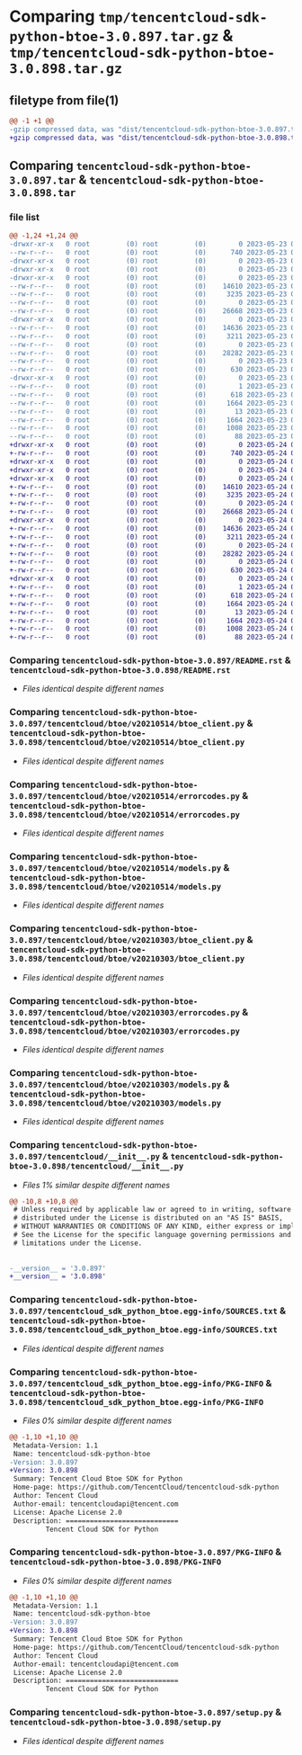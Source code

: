 # Comparing `tmp/tencentcloud-sdk-python-btoe-3.0.897.tar.gz` & `tmp/tencentcloud-sdk-python-btoe-3.0.898.tar.gz`

## filetype from file(1)

```diff
@@ -1 +1 @@
-gzip compressed data, was "dist/tencentcloud-sdk-python-btoe-3.0.897.tar", last modified: Tue May 23 02:15:30 2023, max compression
+gzip compressed data, was "dist/tencentcloud-sdk-python-btoe-3.0.898.tar", last modified: Wed May 24 01:46:59 2023, max compression
```

## Comparing `tencentcloud-sdk-python-btoe-3.0.897.tar` & `tencentcloud-sdk-python-btoe-3.0.898.tar`

### file list

```diff
@@ -1,24 +1,24 @@
-drwxr-xr-x   0 root         (0) root         (0)        0 2023-05-23 02:15:30.000000 tencentcloud-sdk-python-btoe-3.0.897/
--rw-r--r--   0 root         (0) root         (0)      740 2023-05-23 02:15:30.000000 tencentcloud-sdk-python-btoe-3.0.897/README.rst
-drwxr-xr-x   0 root         (0) root         (0)        0 2023-05-23 02:15:30.000000 tencentcloud-sdk-python-btoe-3.0.897/tencentcloud/
-drwxr-xr-x   0 root         (0) root         (0)        0 2023-05-23 02:15:30.000000 tencentcloud-sdk-python-btoe-3.0.897/tencentcloud/btoe/
-drwxr-xr-x   0 root         (0) root         (0)        0 2023-05-23 02:15:30.000000 tencentcloud-sdk-python-btoe-3.0.897/tencentcloud/btoe/v20210514/
--rw-r--r--   0 root         (0) root         (0)    14610 2023-05-23 02:15:30.000000 tencentcloud-sdk-python-btoe-3.0.897/tencentcloud/btoe/v20210514/btoe_client.py
--rw-r--r--   0 root         (0) root         (0)     3235 2023-05-23 02:15:30.000000 tencentcloud-sdk-python-btoe-3.0.897/tencentcloud/btoe/v20210514/errorcodes.py
--rw-r--r--   0 root         (0) root         (0)        0 2023-05-23 02:15:30.000000 tencentcloud-sdk-python-btoe-3.0.897/tencentcloud/btoe/v20210514/__init__.py
--rw-r--r--   0 root         (0) root         (0)    26668 2023-05-23 02:15:30.000000 tencentcloud-sdk-python-btoe-3.0.897/tencentcloud/btoe/v20210514/models.py
-drwxr-xr-x   0 root         (0) root         (0)        0 2023-05-23 02:15:30.000000 tencentcloud-sdk-python-btoe-3.0.897/tencentcloud/btoe/v20210303/
--rw-r--r--   0 root         (0) root         (0)    14636 2023-05-23 02:15:30.000000 tencentcloud-sdk-python-btoe-3.0.897/tencentcloud/btoe/v20210303/btoe_client.py
--rw-r--r--   0 root         (0) root         (0)     3211 2023-05-23 02:15:30.000000 tencentcloud-sdk-python-btoe-3.0.897/tencentcloud/btoe/v20210303/errorcodes.py
--rw-r--r--   0 root         (0) root         (0)        0 2023-05-23 02:15:30.000000 tencentcloud-sdk-python-btoe-3.0.897/tencentcloud/btoe/v20210303/__init__.py
--rw-r--r--   0 root         (0) root         (0)    28282 2023-05-23 02:15:30.000000 tencentcloud-sdk-python-btoe-3.0.897/tencentcloud/btoe/v20210303/models.py
--rw-r--r--   0 root         (0) root         (0)        0 2023-05-23 02:15:30.000000 tencentcloud-sdk-python-btoe-3.0.897/tencentcloud/btoe/__init__.py
--rw-r--r--   0 root         (0) root         (0)      630 2023-05-23 02:15:30.000000 tencentcloud-sdk-python-btoe-3.0.897/tencentcloud/__init__.py
-drwxr-xr-x   0 root         (0) root         (0)        0 2023-05-23 02:15:30.000000 tencentcloud-sdk-python-btoe-3.0.897/tencentcloud_sdk_python_btoe.egg-info/
--rw-r--r--   0 root         (0) root         (0)        1 2023-05-23 02:15:30.000000 tencentcloud-sdk-python-btoe-3.0.897/tencentcloud_sdk_python_btoe.egg-info/dependency_links.txt
--rw-r--r--   0 root         (0) root         (0)      618 2023-05-23 02:15:30.000000 tencentcloud-sdk-python-btoe-3.0.897/tencentcloud_sdk_python_btoe.egg-info/SOURCES.txt
--rw-r--r--   0 root         (0) root         (0)     1664 2023-05-23 02:15:30.000000 tencentcloud-sdk-python-btoe-3.0.897/tencentcloud_sdk_python_btoe.egg-info/PKG-INFO
--rw-r--r--   0 root         (0) root         (0)       13 2023-05-23 02:15:30.000000 tencentcloud-sdk-python-btoe-3.0.897/tencentcloud_sdk_python_btoe.egg-info/top_level.txt
--rw-r--r--   0 root         (0) root         (0)     1664 2023-05-23 02:15:30.000000 tencentcloud-sdk-python-btoe-3.0.897/PKG-INFO
--rw-r--r--   0 root         (0) root         (0)     1008 2023-05-23 02:15:30.000000 tencentcloud-sdk-python-btoe-3.0.897/setup.py
--rw-r--r--   0 root         (0) root         (0)       88 2023-05-23 02:15:30.000000 tencentcloud-sdk-python-btoe-3.0.897/setup.cfg
+drwxr-xr-x   0 root         (0) root         (0)        0 2023-05-24 01:46:59.000000 tencentcloud-sdk-python-btoe-3.0.898/
+-rw-r--r--   0 root         (0) root         (0)      740 2023-05-24 01:46:59.000000 tencentcloud-sdk-python-btoe-3.0.898/README.rst
+drwxr-xr-x   0 root         (0) root         (0)        0 2023-05-24 01:46:59.000000 tencentcloud-sdk-python-btoe-3.0.898/tencentcloud/
+drwxr-xr-x   0 root         (0) root         (0)        0 2023-05-24 01:46:59.000000 tencentcloud-sdk-python-btoe-3.0.898/tencentcloud/btoe/
+drwxr-xr-x   0 root         (0) root         (0)        0 2023-05-24 01:46:59.000000 tencentcloud-sdk-python-btoe-3.0.898/tencentcloud/btoe/v20210514/
+-rw-r--r--   0 root         (0) root         (0)    14610 2023-05-24 01:46:59.000000 tencentcloud-sdk-python-btoe-3.0.898/tencentcloud/btoe/v20210514/btoe_client.py
+-rw-r--r--   0 root         (0) root         (0)     3235 2023-05-24 01:46:59.000000 tencentcloud-sdk-python-btoe-3.0.898/tencentcloud/btoe/v20210514/errorcodes.py
+-rw-r--r--   0 root         (0) root         (0)        0 2023-05-24 01:46:59.000000 tencentcloud-sdk-python-btoe-3.0.898/tencentcloud/btoe/v20210514/__init__.py
+-rw-r--r--   0 root         (0) root         (0)    26668 2023-05-24 01:46:59.000000 tencentcloud-sdk-python-btoe-3.0.898/tencentcloud/btoe/v20210514/models.py
+drwxr-xr-x   0 root         (0) root         (0)        0 2023-05-24 01:46:59.000000 tencentcloud-sdk-python-btoe-3.0.898/tencentcloud/btoe/v20210303/
+-rw-r--r--   0 root         (0) root         (0)    14636 2023-05-24 01:46:59.000000 tencentcloud-sdk-python-btoe-3.0.898/tencentcloud/btoe/v20210303/btoe_client.py
+-rw-r--r--   0 root         (0) root         (0)     3211 2023-05-24 01:46:59.000000 tencentcloud-sdk-python-btoe-3.0.898/tencentcloud/btoe/v20210303/errorcodes.py
+-rw-r--r--   0 root         (0) root         (0)        0 2023-05-24 01:46:59.000000 tencentcloud-sdk-python-btoe-3.0.898/tencentcloud/btoe/v20210303/__init__.py
+-rw-r--r--   0 root         (0) root         (0)    28282 2023-05-24 01:46:59.000000 tencentcloud-sdk-python-btoe-3.0.898/tencentcloud/btoe/v20210303/models.py
+-rw-r--r--   0 root         (0) root         (0)        0 2023-05-24 01:46:59.000000 tencentcloud-sdk-python-btoe-3.0.898/tencentcloud/btoe/__init__.py
+-rw-r--r--   0 root         (0) root         (0)      630 2023-05-24 01:46:59.000000 tencentcloud-sdk-python-btoe-3.0.898/tencentcloud/__init__.py
+drwxr-xr-x   0 root         (0) root         (0)        0 2023-05-24 01:46:59.000000 tencentcloud-sdk-python-btoe-3.0.898/tencentcloud_sdk_python_btoe.egg-info/
+-rw-r--r--   0 root         (0) root         (0)        1 2023-05-24 01:46:59.000000 tencentcloud-sdk-python-btoe-3.0.898/tencentcloud_sdk_python_btoe.egg-info/dependency_links.txt
+-rw-r--r--   0 root         (0) root         (0)      618 2023-05-24 01:46:59.000000 tencentcloud-sdk-python-btoe-3.0.898/tencentcloud_sdk_python_btoe.egg-info/SOURCES.txt
+-rw-r--r--   0 root         (0) root         (0)     1664 2023-05-24 01:46:59.000000 tencentcloud-sdk-python-btoe-3.0.898/tencentcloud_sdk_python_btoe.egg-info/PKG-INFO
+-rw-r--r--   0 root         (0) root         (0)       13 2023-05-24 01:46:59.000000 tencentcloud-sdk-python-btoe-3.0.898/tencentcloud_sdk_python_btoe.egg-info/top_level.txt
+-rw-r--r--   0 root         (0) root         (0)     1664 2023-05-24 01:46:59.000000 tencentcloud-sdk-python-btoe-3.0.898/PKG-INFO
+-rw-r--r--   0 root         (0) root         (0)     1008 2023-05-24 01:46:59.000000 tencentcloud-sdk-python-btoe-3.0.898/setup.py
+-rw-r--r--   0 root         (0) root         (0)       88 2023-05-24 01:46:59.000000 tencentcloud-sdk-python-btoe-3.0.898/setup.cfg
```

### Comparing `tencentcloud-sdk-python-btoe-3.0.897/README.rst` & `tencentcloud-sdk-python-btoe-3.0.898/README.rst`

 * *Files identical despite different names*

### Comparing `tencentcloud-sdk-python-btoe-3.0.897/tencentcloud/btoe/v20210514/btoe_client.py` & `tencentcloud-sdk-python-btoe-3.0.898/tencentcloud/btoe/v20210514/btoe_client.py`

 * *Files identical despite different names*

### Comparing `tencentcloud-sdk-python-btoe-3.0.897/tencentcloud/btoe/v20210514/errorcodes.py` & `tencentcloud-sdk-python-btoe-3.0.898/tencentcloud/btoe/v20210514/errorcodes.py`

 * *Files identical despite different names*

### Comparing `tencentcloud-sdk-python-btoe-3.0.897/tencentcloud/btoe/v20210514/models.py` & `tencentcloud-sdk-python-btoe-3.0.898/tencentcloud/btoe/v20210514/models.py`

 * *Files identical despite different names*

### Comparing `tencentcloud-sdk-python-btoe-3.0.897/tencentcloud/btoe/v20210303/btoe_client.py` & `tencentcloud-sdk-python-btoe-3.0.898/tencentcloud/btoe/v20210303/btoe_client.py`

 * *Files identical despite different names*

### Comparing `tencentcloud-sdk-python-btoe-3.0.897/tencentcloud/btoe/v20210303/errorcodes.py` & `tencentcloud-sdk-python-btoe-3.0.898/tencentcloud/btoe/v20210303/errorcodes.py`

 * *Files identical despite different names*

### Comparing `tencentcloud-sdk-python-btoe-3.0.897/tencentcloud/btoe/v20210303/models.py` & `tencentcloud-sdk-python-btoe-3.0.898/tencentcloud/btoe/v20210303/models.py`

 * *Files identical despite different names*

### Comparing `tencentcloud-sdk-python-btoe-3.0.897/tencentcloud/__init__.py` & `tencentcloud-sdk-python-btoe-3.0.898/tencentcloud/__init__.py`

 * *Files 1% similar despite different names*

```diff
@@ -10,8 +10,8 @@
 # Unless required by applicable law or agreed to in writing, software
 # distributed under the License is distributed on an "AS IS" BASIS,
 # WITHOUT WARRANTIES OR CONDITIONS OF ANY KIND, either express or implied.
 # See the License for the specific language governing permissions and
 # limitations under the License.
 
 
-__version__ = '3.0.897'
+__version__ = '3.0.898'
```

### Comparing `tencentcloud-sdk-python-btoe-3.0.897/tencentcloud_sdk_python_btoe.egg-info/SOURCES.txt` & `tencentcloud-sdk-python-btoe-3.0.898/tencentcloud_sdk_python_btoe.egg-info/SOURCES.txt`

 * *Files identical despite different names*

### Comparing `tencentcloud-sdk-python-btoe-3.0.897/tencentcloud_sdk_python_btoe.egg-info/PKG-INFO` & `tencentcloud-sdk-python-btoe-3.0.898/tencentcloud_sdk_python_btoe.egg-info/PKG-INFO`

 * *Files 0% similar despite different names*

```diff
@@ -1,10 +1,10 @@
 Metadata-Version: 1.1
 Name: tencentcloud-sdk-python-btoe
-Version: 3.0.897
+Version: 3.0.898
 Summary: Tencent Cloud Btoe SDK for Python
 Home-page: https://github.com/TencentCloud/tencentcloud-sdk-python
 Author: Tencent Cloud
 Author-email: tencentcloudapi@tencent.com
 License: Apache License 2.0
 Description: ============================
         Tencent Cloud SDK for Python
```

### Comparing `tencentcloud-sdk-python-btoe-3.0.897/PKG-INFO` & `tencentcloud-sdk-python-btoe-3.0.898/PKG-INFO`

 * *Files 0% similar despite different names*

```diff
@@ -1,10 +1,10 @@
 Metadata-Version: 1.1
 Name: tencentcloud-sdk-python-btoe
-Version: 3.0.897
+Version: 3.0.898
 Summary: Tencent Cloud Btoe SDK for Python
 Home-page: https://github.com/TencentCloud/tencentcloud-sdk-python
 Author: Tencent Cloud
 Author-email: tencentcloudapi@tencent.com
 License: Apache License 2.0
 Description: ============================
         Tencent Cloud SDK for Python
```

### Comparing `tencentcloud-sdk-python-btoe-3.0.897/setup.py` & `tencentcloud-sdk-python-btoe-3.0.898/setup.py`

 * *Files identical despite different names*

